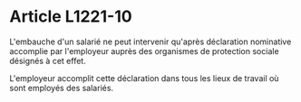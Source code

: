 # Article L1221-10

L'embauche d'un salarié ne peut intervenir qu'après déclaration nominative accomplie par l'employeur auprès des organismes de protection sociale désignés à cet effet.

L'employeur accomplit cette déclaration dans tous les lieux de travail où sont employés des salariés.